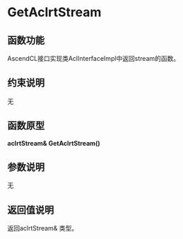 # GetAclrtStream<a name="ZH-CN_TOPIC_0000001538865276"></a>

## 函数功能<a name="section15868409121"></a>

AscendCL接口实现类AclInterfaceImpl中返回stream的函数。

## 约束说明<a name="section1771773225914"></a>

无

## 函数原型<a name="section16481811131215"></a>

**aclrtStream& GetAclrtStream\(\)**

## 参数说明<a name="section2779823101219"></a>

无

## 返回值说明<a name="section7624143271217"></a>

返回aclrtStream& 类型。

